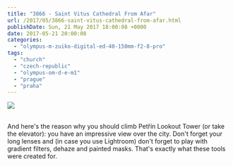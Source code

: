 ```yaml
---
title: "3866 - Saint Vitus Cathedral From Afar"
url: /2017/05/3866-saint-vitus-cathedral-from-afar.html
publishDate: Sun, 21 May 2017 18:00:08 +0000
date: 2017-05-21 20:00:08
categories: 
  - "olympus-m-zuiko-digital-ed-40-150mm-f2-8-pro"
tags: 
  - "church"
  - "czech-republic"
  - "olympus-om-d-e-m1"
  - "prague"
  - "praha"
---
```

<div class="container">
<div class="center"><a target="_blank" href="https://d25zfm9zpd7gm5.cloudfront.net/1200x1200/2016/20161024_142651_lr.jpg"><img class="webfeedsFeaturedVisual" src="https://d25zfm9zpd7gm5.cloudfront.net/0600x0600/2016/20161024_142651_lr.jpg" /></a></div>
</div>
<br />

And here's the reason why you should climb Pet&#345;&iacute;n Lookout Tower (or take the elevator): you have an impressive view over the city. Don't forget your long lenses and (in case you use Lightroom) don't forget to play with gradient filters, dehaze and painted masks. That's exactly what these tools were created for.
